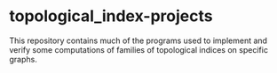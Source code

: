 # topological_index-projects
This repository contains much of the programs used to implement and verify some computations of families of topological indices on specific graphs. 
